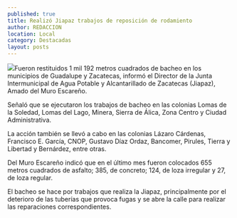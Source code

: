 ```yaml
---
published: true
title: Realizó Jiapaz trabajos de reposición de rodamiento
author: REDACCION
location: Local
category: Destacadas
layout: posts
---
```


![](http://i.imgur.com/czpglPum.jpg)Fueron restituidos 1 mil 192 metros cuadrados de bacheo en los municipios de Guadalupe y Zacatecas, informó el  Director de la Junta Intermunicipal de Agua Potable y Alcantarillado de Zacatecas (Jiapaz), Amado del Muro Escareño.
 
Señaló que se ejecutaron los trabajos de bacheo en las colonias Lomas de la Soledad, Lomas del Lago, Minera, Sierra de Álica, Zona Centro y Ciudad Administrativa.
 
La acción también se llevó a cabo en las colonias Lázaro Cárdenas, Francisco  E. García, CNOP, Gustavo Díaz Ordaz, Bancomer, Pirules, Tierra y Libertad y Bernárdez, entre otras.
 
Del Muro Escareño indicó que  en el último mes fueron colocados 655 metros cuadrados de asfalto; 385, de concreto; 124, de loza irregular y 27, de loza regular.
 
El bacheo se hace por trabajos que realiza la Jiapaz, principalmente por el deterioro de las tuberías que provoca fugas y se abre la calle para realizar las reparaciones correspondientes.
